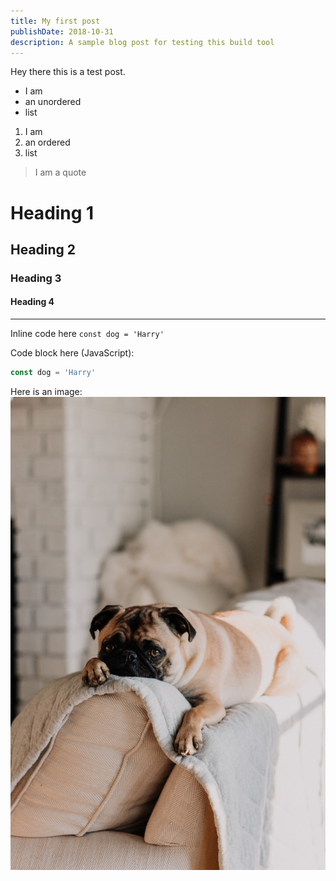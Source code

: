 ```yaml
---
title: My first post
publishDate: 2018-10-31
description: A sample blog post for testing this build tool
---
```

Hey there this is a test post.

- I am
- an unordered
- list

1. I am
2. an ordered
3. list

> I am a quote

# Heading 1
## Heading 2
### Heading 3
#### Heading 4

---

Inline code here `const dog = 'Harry'`

Code block here (JavaScript):

```javascript
const dog = 'Harry'
```

Here is an image:
![Black pug in a striped shirt with a bold red background](../images/sofa_pug.jpg "Logo Title Text 1")
